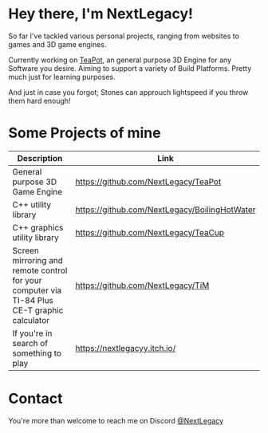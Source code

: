 # Hey there, I'm NextLegacy!

So far I've tackled various personal projects, ranging from websites to games and 3D game engines.

Currently working on [TeaPot](https://github.com/NextLegacy/TeaPot), an general purpose 3D Engine for any Software you desire. Aiming to support a variety of Build Platforms.
Pretty much just for learning purposes.

And just in case you forgot; Stones can approuch lightspeed if you throw them hard enough!

# Some Projects of mine

|Description|Link|
|-|-|
|General purpose 3D Game Engine|https://github.com/NextLegacy/TeaPot|
|C++ utility library|https://github.com/NextLegacy/BoilingHotWater|
|C++ graphics utility library|https://github.com/NextLegacy/TeaCup|
|Screen mirroring and remote control for your computer via TI-84 Plus CE-T graphic calculator|https://github.com/NextLegacy/TiM|
|If you're in search of something to play|https://nextlegacyy.itch.io/|

# Contact

You're more than welcome to reach me on Discord [@NextLegacy](https://discord.com/users/454663644437938177)
